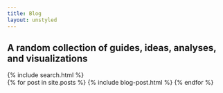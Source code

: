 ```yaml
---
title: Blog
layout: unstyled
---
```


<div class="post-list-search">
    <h2>A random collection of guides, ideas, analyses, and visualizations </h2>
    {% include search.html %}
</div>

<div class="post-list-wrapper">
{% for post in site.posts %}
    {% include blog-post.html %}
{% endfor %}
</div>

